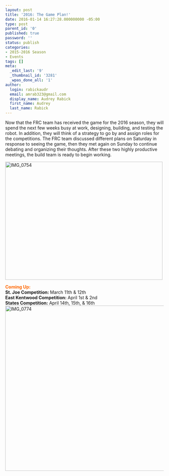 ```yaml
---
layout: post
title: '2016: The Game Plan!'
date: 2016-01-14 16:27:28.000000000 -05:00
type: post
parent_id: '0'
published: true
password: ''
status: publish
categories:
- 2015-2016 Season
- Events
tags: []
meta:
  _edit_last: '9'
  _thumbnail_id: '3281'
  _wpas_done_all: '1'
author:
  login: rabickaudr
  email: amrab323@gmail.com
  display_name: Audrey Rabick
  first_name: Audrey
  last_name: Rabick
---
```

<p>Now that the FRC team has received the game for the 2016 season, they will spend the next few weeks busy at work, designing, building, and testing the robot. In addition, they will think of a strategy to go by and assign roles for the competitions. The FRC team discussed different plans on Saturday in response to seeing the game, then they met again on Sunday to continue debating and organizing their thoughts. After these two highly productive meetings, the build team is ready to begin working.</p>
<p><a href="http://strykeforce.org/wp-content/uploads/2016/01/IMG_0754.jpg"><img class="aligncenter wp-image-3282" src="{{ site.baseurl }}/assets/images/IMG_0754.jpg" alt="IMG_0754" width="500" height="375" /></a></p>
<div dir="ltr"><span style="color: #ff6600;"><strong>Coming Up:</strong></span></div>
<div dir="ltr"><strong>St. Joe Competition: </strong>March 11th &amp; 12th</div>
<div dir="ltr"><strong>East Kentwood Competition:</strong> April 1st &amp; 2nd</div>
<div dir="ltr"><strong>States Competition:</strong> April 14th, 15th, &amp; 16th</div>
<div dir="ltr"><a href="http://strykeforce.org/wp-content/uploads/2016/01/IMG_0774.jpg"><img class="aligncenter wp-image-3283" src="{{ site.baseurl }}/assets/images/IMG_0774.jpg" alt="IMG_0774" width="700" height="525" /></a></div>
